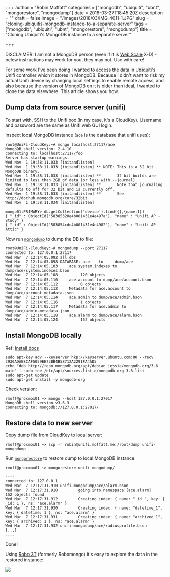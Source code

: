 +++
author = "Robin Moffatt"
categories = ["mongodb", "ubiquiti", "ubnt", "mongorestore", "mongodump"]
date = 2018-03-27T18:45:20Z
description = ""
draft = false
image = "/images/2018/03/IMG_4011-1.JPG"
slug = "cloning-ubiquitis-mongodb-instance-to-a-separate-server"
tags = ["mongodb", "ubiquiti", "ubnt", "mongorestore", "mongodump"]
title = "Cloning Ubiquiti's MongoDB instance to a separate server"

+++

DISCLAIMER: I am not a MongoDB person (even if it is [Web Scale](http://www.mongodb-is-web-scale.com/) X-D) - below instructions may work for you, they may not. Use with care!

For some work I've been doing I wanted to access the data in Ubiquiti's Unifi controller which it stores in MongoDB. Because I didn't want to risk my actual Unifi device by changing local settings to enable remote access, and also because the version of MongoDB on it is older than ideal, I wanted to clone the data elsewhere. This article shows you how.

## Dump data from source server (unifi)

To start with, SSH to the Unifi box (in my case, it's a CloudKey). Username and password are the same as Unifi web GUI login.

Inspect local MongoDB instance (`ace` is the database that unifi uses):

```
root@UniFi-CloudKey:~# mongo localhost:27117/ace
MongoDB shell version: 2.4.10
connecting to: localhost:27117/foo
Server has startup warnings:
Wed Nov  1 19:38:11.033 [initandlisten]
Wed Nov  1 19:38:11.033 [initandlisten] ** NOTE: This is a 32 bit MongoDB binary.
Wed Nov  1 19:38:11.033 [initandlisten] **       32 bit builds are limited to less than 2GB of data (or less with --journal).
Wed Nov  1 19:38:11.033 [initandlisten] **       Note that journaling defaults to off for 32 bit and is currently off.
Wed Nov  1 19:38:11.033 [initandlisten] **       See http://dochub.mongodb.org/core/32bit
Wed Nov  1 19:38:11.034 [initandlisten]

mongo01:PRIMARY> db.getCollection('device').find({},{name:1})
{ "_id" : ObjectId("58385328e4b001431e4e497a"), "name" : "Unifi AP - Study" }
{ "_id" : ObjectId("583854cde4b001431e4e4982"), "name" : "Unifi AP - Attic" }
```

Now run [`mongodump`](https://docs.mongodb.com/manual/reference/program/mongodump/#bin.mongodump) to dump the DB to file:

```
root@UniFi-CloudKey:~# mongodump --port 27117
connected to: 127.0.0.1:27117
Wed Mar  7 12:14:05.092 all dbs
Wed Mar  7 12:14:05.098 DATABASE: ace	 to 	dump/ace
Wed Mar  7 12:14:05.103 	ace.system.indexes to dump/ace/system.indexes.bson
Wed Mar  7 12:14:05.108 		 120 objects
Wed Mar  7 12:14:05.110 	ace.account to dump/ace/account.bson
Wed Mar  7 12:14:05.112 		 0 objects
Wed Mar  7 12:14:05.112 	Metadata for ace.account to dump/ace/account.metadata.json
Wed Mar  7 12:14:05.114 	ace.admin to dump/ace/admin.bson
Wed Mar  7 12:14:05.116 		 1 objects
Wed Mar  7 12:14:05.117 	Metadata for ace.admin to dump/ace/admin.metadata.json
Wed Mar  7 12:14:05.118 	ace.alarm to dump/ace/alarm.bson
Wed Mar  7 12:14:05.124 		 152 objects
```

## Install MongoDB locally

Ref: [Install docs](https://docs.mongodb.com/manual/tutorial/install-mongodb-on-debian/)

```shell
sudo apt-key adv --keyserver hkp://keyserver.ubuntu.com:80 --recv 2930ADAE8CAF5059EE73BB4B58712A2291FA4AD5
echo "deb http://repo.mongodb.org/apt/debian jessie/mongodb-org/3.6 main" | sudo tee /etc/apt/sources.list.d/mongodb-org-3.6.list
sudo apt-get update
sudo apt-get install -y mongodb-org
```

Check version:

```shell
rmoff@proxmox01 ~> mongo --host 127.0.0.1:27017
MongoDB shell version v3.6.3
connecting to: mongodb://127.0.0.1:27017/
```

## Restore data to new server

Copy dump file from CloudKey to local server:

```
rmoff@proxmox01 ~> scp -r robin@unifi.moffatt.me:/root/dump unifi-mongodump
```

Run [`mongorestore`](https://docs.mongodb.com/manual/reference/program/mongodump/#bin.mongodump) to restore dump to local MongoDB instance:

```
rmoff@proxmox01 ~> mongorestore unifi-mongodump/

----
connected to: 127.0.0.1
Wed Mar  7 12:17:31.910 unifi-mongodump/ace/alarm.bson
Wed Mar  7 12:17:31.910         going into namespace [ace.alarm]
152 objects found
Wed Mar  7 12:17:31.912         Creating index: { name: "_id_", key: { _id: 1 }, ns: "ace.alarm" }
Wed Mar  7 12:17:31.930         Creating index: { name: "datetime_1", key: { datetime: 1 }, ns: "ace.alarm" }
Wed Mar  7 12:17:31.931         Creating index: { name: "archived_1", key: { archived: 1 }, ns: "ace.alarm" }
Wed Mar  7 12:17:31.932 unifi-mongodump/ace/radiusprofile.bson
[...]
----
```

Done!

Using [Robo 3T](https://www.robomongo.org/) (formerly Robomongo) it's easy to explore the data in the restored instance: 

![](/content/images/2018/03/mongo01.png)